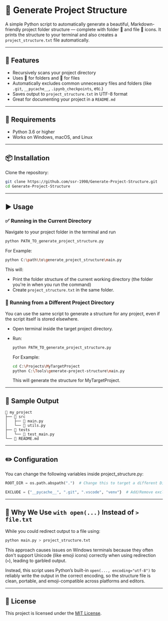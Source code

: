 # 📁 Generate Project Structure

A simple Python script to automatically generate a beautiful, Markdown-friendly project folder structure — complete with folder 📁 and file 📄 icons. It prints the structure to your terminal and also creates a `project_structure.txt` file automatically.

---

## 🚀 Features

- Recursively scans your project directory
- Uses 📁 for folders and 📄 for files
- Automatically excludes common unnecessary files and folders (like `.git`, `__pycache__`, `.ipynb_checkpoints`, etc.)
- Saves output to `project_structure.txt` in UTF-8 format
- Great for documenting your project in a `README.md`

---

## 🧰 Requirements

- Python 3.6 or higher
- Works on Windows, macOS, and Linux

---

## 📦 Installation

Clone the repository:

```bash
git clone https://github.com/ssr-1998/Generate-Project-Structure.git
cd Generate-Project-Structure
```

---

## ▶️ Usage

### ✅ Running in the Current Directory

Navigate to your project folder in the terminal and run

```bash
python PATH_TO_generate_project_structure.py
```

For Example:

```bash
python C:\path\to\generate_project_structure\main.py
```

This will:
- Print the folder structure of the current working directory (the folder you're in when you run the command)
- Create `project_structure.txt` in the same folder.

### 🧭 Running from a Different Project Directory

You can use the same script to generate a structure for any project, even if the script itself is stored elsewhere.

- Open terminal inside the target project directory.

- Run:

   ```bash
   python PATH_TO_generate_project_structure.py
   ```

   For Example:

   ```bash
   cd C:\Projects\MyTargetProject
   python C:\Tools\generate-project-structure\main.py
   ```

   This will generate the structure for MyTargetProject.

---

## 🧾 Sample Output

```text
📁 my_project
├── 📁 src
│   ├── 📄 main.py
│   └── 📄 utils.py
├── 📁 tests
│   └── 📄 test_main.py
└── 📄 README.md
```

---

## ✏️ Configuration

You can change the following variables inside project_structure.py:

```python
ROOT_DIR = os.path.abspath(".")  # Change this to target a different Directory

EXCLUDE = {"__pycache__", ".git", ".vscode", "venv"}  # Add/Remove excluded Folders or Files
```

---

## 🧠 Why We Use `with open(...)` Instead of `> file.txt`

While you could redirect output to a file using:

```bash
python main.py > project_structure.txt
```

This approach causes issues on Windows terminals because they often don't support Unicode (like emoji icons) correctly when using redirection (`>`), leading to garbled output.

Instead, this script uses Python’s built-in `open(..., encoding="utf-8")` to reliably write the output in the correct encoding, so the structure file is clean, portable, and emoji-compatible across platforms and editors.

---

## 📄 License

This project is licensed under the [MIT License](LICENSE).
